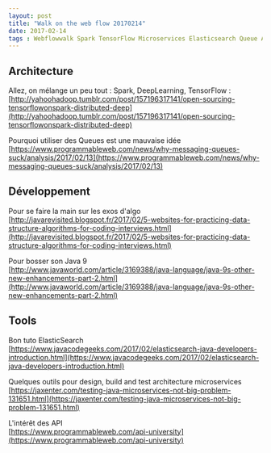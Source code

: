 ```yaml
---
layout: post
title: "Walk on the web flow 20170214"
date: 2017-02-14
tags : Webflowwalk Spark TensorFlow Microservices Elasticsearch Queue API Java9
---
```


## Architecture

Allez, on mélange un peu tout : Spark, DeepLearning, TensorFlow :   
[http://yahoohadoop.tumblr.com/post/157196317141/open-sourcing-tensorflowonspark-distributed-deep](http://yahoohadoop.tumblr.com/post/157196317141/open-sourcing-tensorflowonspark-distributed-deep)

Pourquoi utiliser des Queues est une mauvaise idée   
[https://www.programmableweb.com/news/why-messaging-queues-suck/analysis/2017/02/13](https://www.programmableweb.com/news/why-messaging-queues-suck/analysis/2017/02/13)

## Développement

Pour se faire la main sur les exos d'algo   
[http://javarevisited.blogspot.fr/2017/02/5-websites-for-practicing-data-structure-algorithms-for-coding-interviews.html](http://javarevisited.blogspot.fr/2017/02/5-websites-for-practicing-data-structure-algorithms-for-coding-interviews.html)

Pour bosser son Java 9   
[http://www.javaworld.com/article/3169388/java-language/java-9s-other-new-enhancements-part-2.html](http://www.javaworld.com/article/3169388/java-language/java-9s-other-new-enhancements-part-2.html)

## Tools

Bon tuto ElasticSearch   
[https://www.javacodegeeks.com/2017/02/elasticsearch-java-developers-introduction.html](https://www.javacodegeeks.com/2017/02/elasticsearch-java-developers-introduction.html)

Quelques outils pour design, build and test architecture microservices    
[https://jaxenter.com/testing-java-microservices-not-big-problem-131651.html](https://jaxenter.com/testing-java-microservices-not-big-problem-131651.html)

L'intérêt des API   
[https://www.programmableweb.com/api-university](https://www.programmableweb.com/api-university)

